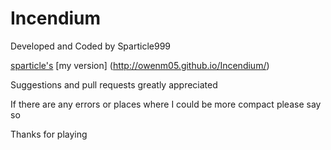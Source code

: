 # Incendium

Developed and Coded by Sparticle999

 [sparticle's](http://sparticle999.github.io/Minergy2/)
 [my version] (http://owenm05.github.io/Incendium/)


Suggestions and pull requests greatly appreciated

If there are any errors or places where I could be more compact please say so

Thanks for playing

